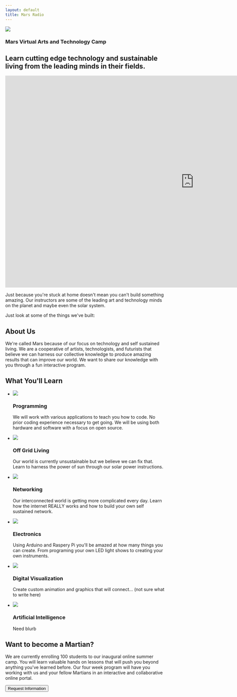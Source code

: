```yaml
---
layout: default
title: Mars Radio
---
```





<article id="Splash">
        <section class="splash_intro">
                <img src="img/hero.jpg">
                <div class="splash_intro_text">
                        <h1>Mars Virtual Arts and Technology Camp</h1>
                        <h2>Learn cutting edge technology and sustainable living from the leading minds in their fields. </h2>
                </div>
        </section>
        <section class="splash_video">
                <div class="video">
                       <iframe width="1189" height="669" src="https://www.youtube.com/embed/1Az-S4MdifU" frameborder="0" allow="accelerometer; autoplay; encrypted-media; gyroscope; picture-in-picture" allowfullscreen></iframe>
                </div>
                <p>Just because you're stuck at home doesn't mean you can't build something amazing. Our instructors are some of the leading art and technology minds on the planet and maybe even the solar system. </p>
                <p>Just look at some of the things we've built:</p>
        </section>
        <section class="splash_about">
                <h2>About Us</h2>
                <p>We're called Mars because of our focus on technology and self sustained living. We are a cooperative of artists, technologists, and futurists that believe we can harness our collective knowledge to produce amazing results that can improve our world. We want to share our knowledge with you through a fun interactive program.</p>
        </section>
        <section class="splash_learn">
                <h2>What You'll Learn</h2>
                <ul>
                        <li>
                                <img src="/img/sections/mars_planet.jpg">
                                <h3 class="splash-learn-title">Programming</h3>
                                <div class="splash-learn-text">
                                        <p>We will work with various applications to teach you how to code. No prior coding experience necessary to get going. We will be using both hardware and software with a focus on open source.</p> 
                                </div>
                        </li>
                        <li>
                                <img src="/img/sections/mars_wide.jpg">
                                <h3 class="splash-learn-title">Off Grid Living</h3>
                                <div class="splash-learn-text">
                                        <p>Our world is currently unsustainable but we believe we can fix that. Learn to harness the power of sun through our solar power instructions.</p>
                                </div>
                        </li>
                        <li>
                                <img src="/img/sections/mars_planet.jpg">
                                <h3 class="splash-learn-title">Networking</h3>
                                <div class="splash-learn-text">
                                        <p>Our interconnected world is getting more complicated every day. Learn how the internet REALLY works and how to build your own self sustained network.</p>
                                </div>
                        </li>
                        <li>
                                <img src="/img/sections/soldering_tools.jpg">
                                <h3 class="splash-learn-title">Electronics</h3>
                                <div class="splash-learn-text">
                                        <p>Using Arduino and Raspery Pi you'll be amazed at how many things you can create. From programing your own LED light shows to creating your own instruments.</p>
                                        </div>                                 
                        </li>
                        <li>
                                <img src="/img/sections/mars_planet.jpg">
                                <h3 class="splash-learn-title">Digital Visualization</h3>
                                <div class="splash-learn-text">
                                        <p>Create custom animation and graphics that will connect... (not sure what to write here)</p>
                                </div>
                        </li>
                        <li>
                                <img src="img/sections/mars_planet.jpg">
                                <h3 class="splash-learn-title">Artificial Intelligence</h3>
                                <div class="splash-learn-text">
                                        <p>Need blurb</p>
                                </div>
                        </li>
                </ul>
        </section>
        <section class="splash-become_martian">
                <h2>Want to become a Martian?</h2>
                <p>We are currently enrolling 100 students to our inaugural online summer camp. You will learn valuable hands on lessons that will push you beyond anything you've learned before. Our four week program will have you working with us and your fellow Martians in an interactive and collaborative online portal. </p>
        </section>
        <section class="splash-request">
                <button class="splash-request-btn btn btn-large" href="https://docs.google.com/forms/d/1BTExqKVj07ov7qJdXcxT_QHW1URx6gj1EDlOVnyMaYY/prefill">Request Information</button>
        </section>
</article>
